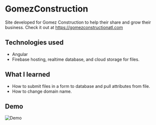 # GomezConstruction

Site developed for Gomez Construction to help their share and grow their business. Check it out at https://gomezconstructionatl.com

## Technologies used

 - Angular
 - Firebase hosting, realtime database, and cloud storage for files.

## What I learned

 - How to submit files in a form to database and pull attributes from file.
 - How to change domain name.

## Demo
![Demo](Demo/Gomez-Construction-Gif.gif)

